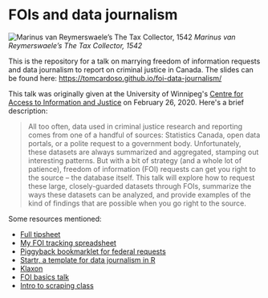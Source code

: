 # FOIs and data journalism

![Marinus van Reymerswaele’s The Tax Collector, 1542](https://upload.wikimedia.org/wikipedia/commons/6/64/Marinus_van_Reymerswale_-_The_Tax_Collector_-_WGA19329.jpg?uselang=en-ca)
_Marinus van Reymerswaele’s The Tax Collector, 1542_

This is the repository for a talk on marrying freedom of information requests and data journalism to report on criminal justice in Canada. The slides can be found here: https://tomcardoso.github.io/foi-data-journalism/

This talk was originally given at the University of Winnipeg's [Centre for Access to Information and Justice](https://www.uwinnipeg.ca/caij/) on February 26, 2020. Here's a brief description:

> All too often, data used in criminal justice research and reporting comes from one of a handful of sources: Statistics Canada, open data portals, or a polite request to a government body. Unfortunately, these datasets are always summarized and aggregated, stamping out interesting patterns. But with a bit of strategy (and a whole lot of patience), freedom of information (FOI) requests can get you right to the source – the database itself. This talk will explore how to request these large, closely-guarded datasets through FOIs, summarize the ways these datasets can be analyzed, and provide examples of the kind of findings that are possible when you go right to the source.

Some resources mentioned:

- [Full tipsheet](https://docs.google.com/document/d/1uJDF-Vuccmj6szdpH6Z-2SjmOR3DgQvZe8vn4XF7bnA/)
- [My FOI tracking spreadsheet](https://docs.google.com/spreadsheets/d/1dKy_NL2X_u6IQhBPAy7ZFvvqYcvi5m3G4u8bB3P-hpc/)
- [Piggyback bookmarklet for federal requests](https://tomcardoso.github.io/piggyback/)
- [Startr, a template for data journalism in R](https://www.github.com/globeandmail/startr/)
- [Klaxon](https://github.com/themarshallproject/klaxon/)
- [FOI basics talk](https://github.com/tomcardoso/foi-basics)
- [Intro to scraping class](https://github.com/tomcardoso/intro-to-scraping)
